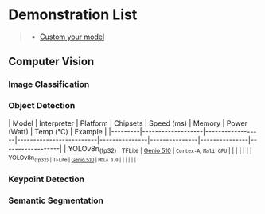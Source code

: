 # Demonstration List

> * [Custom your model](https://r300-ai.github.io/ITRI-AI-Hub/)

## Computer Vision
### Image Classification
### Object Detection

| Model   |    Interpreter    |     Platform     |        Chipsets         |    Speed (ms) |     Memory    |  Power (Watt) |     Temp (°C)    |    Example    |
|---------|-------------------|------------------|-------------------------|---------------|---------------|---------------|------------------|
| YOLOv8n<sub>(fp32) |  TFLite  | [Genio 510](https://github.com/R300-AI/MTK-genio-demo/tree/main) | `Cortex-A`, `Mali GPU` |               |               |               |                  |                  |
| YOLOv8n<sub>(fp32) |  TFLite  | [Genio 510](https://github.com/R300-AI/MTK-genio-demo/tree/main) | `MDLA 3.0`             |               |               |               |                  |                  |

### Keypoint Detection
### Semantic Segmentation
